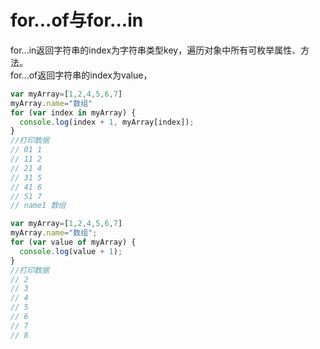 # for...of与for...in
for...in返回字符串的index为字符串类型key，遍历对象中所有可枚举属性、方法。  
for...of返回字符串的index为value，
```javascript
var myArray=[1,2,4,5,6,7]
myArray.name="数组"
for (var index in myArray) {
  console.log(index + 1, myArray[index]);
}
//打印数据
// 01 1
// 11 2
// 21 4
// 31 5
// 41 6
// 51 7
// name1 数组
```
```javascript
var myArray=[1,2,4,5,6,7]
myArray.name="数组";
for (var value of myArray) {
  console.log(value + 1);
}
//打印数据
// 2
// 3
// 4
// 5
// 6
// 7
// 8
```